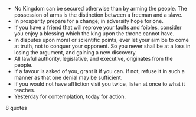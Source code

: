  - No Kingdom can be secured otherwise than by arming the people. The possession of arms is the distinction between a freeman and a slave.
 - In prosperity prepare for a change; in adversity hope for one.
 - If you have a friend that will reprove your faults and foibles, consider you enjoy a blessing which the king upon the throne cannot have.
 - In disputes upon moral or scientific points, ever let your aim be to come at truth, not to conquer your opponent. So you never shall be at a loss in losing the argument, and gaining a new discovery.
 - All lawful authority, legislative, and executive, originates from the people.
 - If a favour is asked of you, grant it if you can. If not, refuse it in such a manner as that one denial may be sufficient.
 - If you would not have affliction visit you twice, listen at once to what it teaches.
 - Yesterday for contemplation, today for action.

8 quotes
